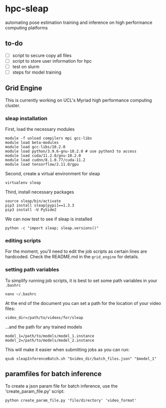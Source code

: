 # hpc-sleap
automating pose estimation training and inference on high performance computing platforms

## to-do
-[ ] script to secure copy all files
-[ ] script to store user information for hpc
-[ ] test on slurm
-[ ] steps for model training

## Grid Engine 
This is currently working on UCL's Myriad high performance computing cluster.

### sleap installation
First, load the necessary modules
```commandline
module -f unload compilers mpi gcc-libs
module load beta-modules
module load gcc-libs/10.2.0
module load python/3.9.6-gnu-10.2.0 # use python3 to access
module load cuda/11.2.0/gnu-10.2.0
module load cudnn/8.1.0.77/cuda-11.2
module load tensorflow/2.11.0/gpu
```
Second, create a virtual environment for sleap
```commandline 
virtualenv sleap
```
Third, install necessary packages
```commandline
source sleap/bin/activate
pip3 install sleap[pypi]==1.3.3
pip3 install -U PySide2
```
We can now test to see if sleap is installed
```commandline
python -c "import sleap; sleap.versions()"
```

### editing scripts
For the moment, you'll need to edit the job scripts as certain lines are hardcoded. Check the README.md in the ``grid_engine`` for details.

### setting path variables
To simplify running job scripts, it is best to set some path variables in your ``.bashrc``
```commandline
nano ~/.bashrc
```
At the end of the document you can set a path for the location of your video files:
```shell
video_dir=/path/to/videos/for/sleap
```
...and the path for any trained models
```shell
model_1=/path/to/models/model_1.instance
model_2=/path/to/models/model_2.instance
```
This will make it easier when submitting jobs as you can run:
```commandline
qsub sleapInferenceBatch.sh "$video_dir/batch_files.json" "$model_1"
```

## paramfiles for batch inference
To create a json param file for batch inference, use the 'create_param_file.py' script:
```commandline
python create_param_file.py 'file/directory' 'video_format'
```
